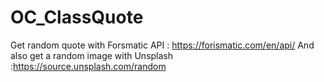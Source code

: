# OC_ClassQuote

Get random quote with Forsmatic API : https://forismatic.com/en/api/
And also get a random image with Unsplash :https://source.unsplash.com/random


